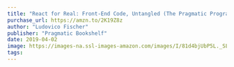```yaml
---
title: "React for Real: Front-End Code, Untangled (The Pragmatic Programmers)"
purchase_url: https://amzn.to/2K19Z8z
author: "Ludovico Fischer"
publisher: "Pragmatic Bookshelf"
date: 2019-04-02
image: https://images-na.ssl-images-amazon.com/images/I/81d4bjUbP5L._SL75_.jpg
tags:
---
```


